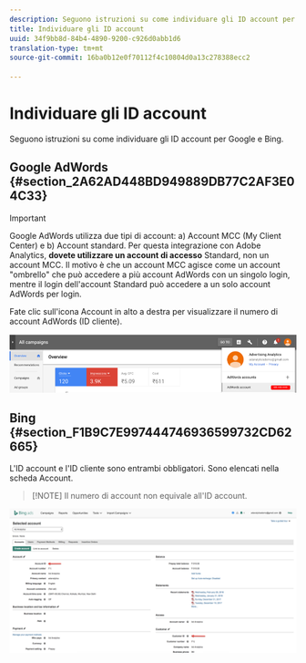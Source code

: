 ```yaml
---
description: Seguono istruzioni su come individuare gli ID account per Google e Bing.
title: Individuare gli ID account
uuid: 34f9bb8d-84b4-4890-9200-c926d0abb1d6
translation-type: tm+mt
source-git-commit: 16ba0b12e0f70112f4c10804d0a13c278388ecc2

---
```



# Individuare gli ID account

Seguono istruzioni su come individuare gli ID account per Google e Bing.

## Google AdWords {#section_2A62AD448BD949889DB77C2AF3E04C33}

>[!IMPORTANT]
>
>Google AdWords utilizza due tipi di account: a) Account MCC (My Client Center) e b) Account standard. Per questa integrazione con Adobe Analytics, **dovete utilizzare un account di accesso** Standard, non un account MCC. Il motivo è che un account MCC agisce come un account "ombrello" che può accedere a più account AdWords con un singolo login, mentre il login dell'account Standard può accedere a un solo account AdWords per login.

Fate clic sull'icona Account in alto a destra per visualizzare il numero di account AdWords (ID cliente).

![](assets/google_account.png)

## Bing {#section_F1B9C7E997444746936599732CD62665}

L'ID account e l'ID cliente sono entrambi obbligatori. Sono elencati nella scheda Account.

> [!NOTE] Il numero di account non equivale all'ID account.

![](assets/bing_id.png)
